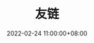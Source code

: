 ---
title: 友链
date: 2022-02-24 11:00:00+08:00
cover: ./cover/当我痛苦地站在你面前.png
category: 日志
tag: [日志,Nav]
# ##################################################################

home: true
heroText: 友链
tagline: "\"问我有没有,确实也没有,一直躲避的借口。\""
bgImage: /assets/bg/2-light.svg
# heroFullScreen: true

copyright: false
footer: MIT Licensed | Copyright © 2019-present Yigui-Ding

highlights:
  - header: GuaGuaSuaka
    image: https://www.guaguablog.online/images/2.jpg
    # bgImage: https://theme-hope-assets.vuejs.press/bg/2-light.svg
    highlights:
      - title: 初中到大学时期最好的朋友之一

      - title: <a href="https://www.guaguablog.online">https://www.guaguablog.online</a>
        link: https://www.guaguablog.online
---